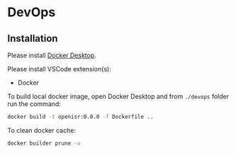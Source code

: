 # DevOps

## Installation

Please install [Docker Desktop](https://www.docker.com/products/docker-desktop/).

Please install VSCode extension(s):

- Docker

To build local docker image, open Docker Desktop and from `./devops` folder run the command:

```bash
docker build -t openisr:0.0.0 -f Dockerfile ..
```

To clean docker cache:

```bash
docker builder prune -a
```
